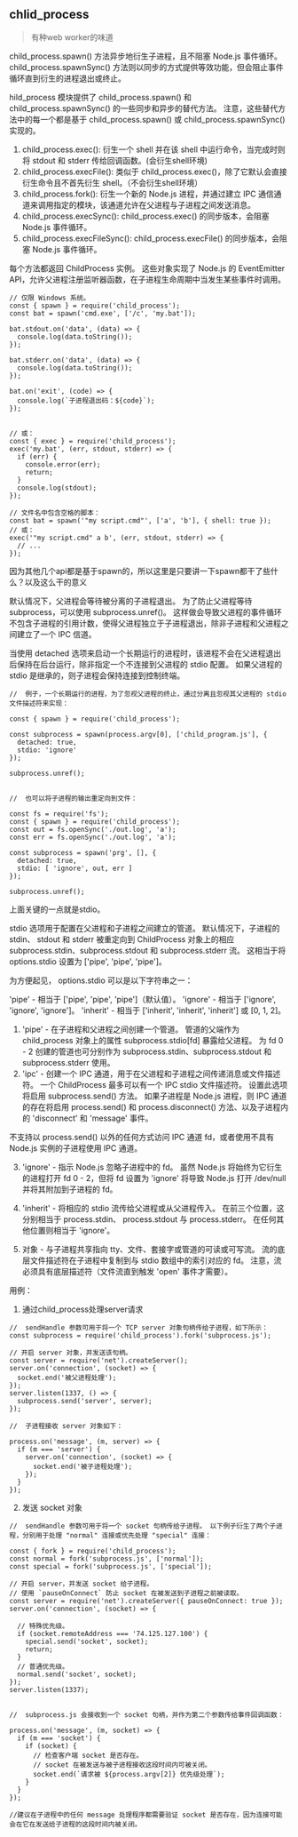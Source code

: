 ## chlid_process

> 有种web worker的味道

child_process.spawn() 方法异步地衍生子进程，且不阻塞 Node.js 事件循环。 child_process.spawnSync() 方法则以同步的方式提供等效功能，但会阻止事件循环直到衍生的进程退出或终止。

hild_process 模块提供了 child_process.spawn() 和 child_process.spawnSync() 的一些同步和异步的替代方法。 注意，这些替代方法中的每一个都是基于 child_process.spawn() 或 child_process.spawnSync() 实现的。
1.  child_process.exec(): 衍生一个 shell 并在该 shell 中运行命令，当完成时则将 stdout 和 stderr 传给回调函数。(会衍生shell环境)
2.  child_process.execFile(): 类似于 child_process.exec()，除了它默认会直接衍生命令且不首先衍生 shell。（不会衍生shell环境）
3.  child_process.fork(): 衍生一个新的 Node.js 进程，并通过建立 IPC 通信通道来调用指定的模块，该通道允许在父进程与子进程之间发送消息。
4.  child_process.execSync(): child_process.exec() 的同步版本，会阻塞 Node.js 事件循环。
5.  child_process.execFileSync(): child_process.execFile() 的同步版本，会阻塞 Node.js 事件循环。


每个方法都返回 ChildProcess 实例。 这些对象实现了 Node.js 的 EventEmitter API，允许父进程注册监听器函数，在子进程生命周期中当发生某些事件时调用。

```
// 仅限 Windows 系统。
const { spawn } = require('child_process');
const bat = spawn('cmd.exe', ['/c', 'my.bat']);

bat.stdout.on('data', (data) => {
  console.log(data.toString());
});

bat.stderr.on('data', (data) => {
  console.log(data.toString());
});

bat.on('exit', (code) => {
  console.log(`子进程退出码：${code}`);
});


// 或：
const { exec } = require('child_process');
exec('my.bat', (err, stdout, stderr) => {
  if (err) {
    console.error(err);
    return;
  }
  console.log(stdout);
});

// 文件名中包含空格的脚本：
const bat = spawn('"my script.cmd"', ['a', 'b'], { shell: true });
// 或：
exec('"my script.cmd" a b', (err, stdout, stderr) => {
  // ...
});
```


因为其他几个api都是基于spawn的，所以这里是只要讲一下spawn都干了些什么？以及这么干的意义

默认情况下，父进程会等待被分离的子进程退出。 为了防止父进程等待 subprocess，可以使用 subprocess.unref()。 这样做会导致父进程的事件循环不包含子进程的引用计数，使得父进程独立于子进程退出，除非子进程和父进程之间建立了一个 IPC 信道。

当使用 detached 选项来启动一个长期运行的进程时，该进程不会在父进程退出后保持在后台运行，除非指定一个不连接到父进程的 stdio 配置。 如果父进程的 stdio 是继承的，则子进程会保持连接到控制终端。

```
//  例子，一个长期运行的进程，为了忽视父进程的终止，通过分离且忽视其父进程的 stdio 文件描述符来实现：

const { spawn } = require('child_process');

const subprocess = spawn(process.argv[0], ['child_program.js'], {
  detached: true,
  stdio: 'ignore'
});

subprocess.unref();


//  也可以将子进程的输出重定向到文件：

const fs = require('fs');
const { spawn } = require('child_process');
const out = fs.openSync('./out.log', 'a');
const err = fs.openSync('./out.log', 'a');

const subprocess = spawn('prg', [], {
  detached: true,
  stdio: [ 'ignore', out, err ]
});

subprocess.unref();
```

上面关键的一点就是stdio。

stdio 选项用于配置在父进程和子进程之间建立的管道。 默认情况下，子进程的 stdin、 stdout 和 stderr 被重定向到 ChildProcess 对象上的相应 subprocess.stdin、subprocess.stdout 和 subprocess.stderr 流。 这相当于将 options.stdio 设置为 ['pipe', 'pipe', 'pipe']。

为方便起见， options.stdio 可以是以下字符串之一：

'pipe' - 相当于 ['pipe', 'pipe', 'pipe']（默认值）。
'ignore' - 相当于 ['ignore', 'ignore', 'ignore']。
'inherit' - 相当于 ['inherit', 'inherit', 'inherit'] 或 [0, 1, 2]。

1.  'pipe' - 在子进程和父进程之间创建一个管道。 管道的父端作为 child_process 对象上的属性 subprocess.stdio[fd] 暴露给父进程。 为 fd 0 - 2 创建的管道也可分别作为 subprocess.stdin、subprocess.stdout 和 subprocess.stderr 使用。
2.  'ipc' - 创建一个 IPC 通道，用于在父进程和子进程之间传递消息或文件描述符。 一个 ChildProcess 最多可以有一个 IPC stdio 文件描述符。 设置此选项将启用 subprocess.send() 方法。 如果子进程是 Node.js 进程，则 IPC 通道的存在将启用 process.send() 和 process.disconnect() 方法、以及子进程内的 'disconnect' 和 'message' 事件。

不支持以 process.send() 以外的任何方式访问 IPC 通道 fd，或者使用不具有 Node.js 实例的子进程使用 IPC 通道。

3.  'ignore' - 指示 Node.js 忽略子进程中的 fd。 虽然 Node.js 将始终为它衍生的进程打开 fd 0 - 2，但将 fd 设置为 'ignore' 将导致 Node.js 打开 /dev/null 并将其附加到子进程的 fd。

4.  'inherit' - 将相应的 stdio 流传给父进程或从父进程传入。 在前三个位置，这分别相当于 process.stdin、 process.stdout 与 process.stderr。 在任何其他位置则相当于 'ignore'。
5.  <Stream> 对象 - 与子进程共享指向 tty、文件、套接字或管道的可读或可写流。 流的底层文件描述符在子进程中复制到与 stdio 数组中的索引对应的 fd。 注意，流必须具有底层描述符（文件流直到触发 'open' 事件才需要）。


用例：
1.  通过child_process处理server请求

```
//  sendHandle 参数可用于将一个 TCP server 对象句柄传给子进程，如下所示：
const subprocess = require('child_process').fork('subprocess.js');

// 开启 server 对象，并发送该句柄。
const server = require('net').createServer();
server.on('connection', (socket) => {
  socket.end('被父进程处理');
});
server.listen(1337, () => {
  subprocess.send('server', server);
});

//  子进程接收 server 对象如下：

process.on('message', (m, server) => {
  if (m === 'server') {
    server.on('connection', (socket) => {
      socket.end('被子进程处理');
    });
  }
});
```

2.  发送 socket 对象

```
//  sendHandle 参数可用于将一个 socket 句柄传给子进程。 以下例子衍生了两个子进程，分别用于处理 "normal" 连接或优先处理 "special" 连接：

const { fork } = require('child_process');
const normal = fork('subprocess.js', ['normal']);
const special = fork('subprocess.js', ['special']);

// 开启 server，并发送 socket 给子进程。
// 使用 `pauseOnConnect` 防止 socket 在被发送到子进程之前被读取。
const server = require('net').createServer({ pauseOnConnect: true });
server.on('connection', (socket) => {

  // 特殊优先级。
  if (socket.remoteAddress === '74.125.127.100') {
    special.send('socket', socket);
    return;
  }
  // 普通优先级。
  normal.send('socket', socket);
});
server.listen(1337);


//  subprocess.js 会接收到一个 socket 句柄，并作为第二个参数传给事件回调函数：

process.on('message', (m, socket) => {
  if (m === 'socket') {
    if (socket) {
      // 检查客户端 socket 是否存在。
      // socket 在被发送与被子进程接收这段时间内可被关闭。
      socket.end(`请求被 ${process.argv[2]} 优先级处理`);
    }
  }
});

//建议在子进程中的任何 message 处理程序都需要验证 socket 是否存在，因为连接可能会在它在发送给子进程的这段时间内被关闭。
```